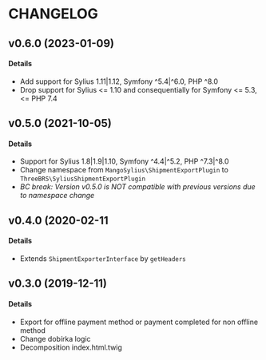 # CHANGELOG

## v0.6.0 (2023-01-09)

#### Details

- Add support for Sylius 1.11|1.12, Symfony ^5.4|^6.0, PHP ^8.0
- Drop support for Sylius <= 1.10 and consequentially for Symfony <= 5.3, <= PHP 7.4

## v0.5.0 (2021-10-05)

#### Details

- Support for Sylius 1.8|1.9|1.10, Symfony ^4.4|^5.2, PHP ^7.3|^8.0
- Change namespace from `MangoSylius\ShipmentExportPlugin` to `ThreeBRS\SyliusShipmentExportPlugin`
- *BC break: Version v0.5.0 is NOT compatible with previous versions due to namespace change*

## v0.4.0 (2020-02-11

#### Details

- Extends `ShipmentExporterInterface` by `getHeaders`

## v0.3.0 (2019-12-11)

#### Details

- Export for offline payment method or payment completed for non offline method
- Change dobírka logic
- Decomposition index.html.twig

